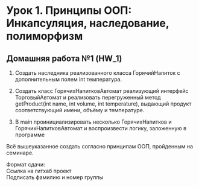 # Урок 1. Принципы ООП: Инкапсуляция, наследование, полиморфизм

## Домашняя работа №1 (HW_1)

1. Создать наследника реализованного класса ГорячийНапиток с дополнительным полем int температура.   

2. Создать класс ГорячихНапитковАвтомат реализующий интерфейс ТорговыйАвтомат и реализовать перегруженный метод getProduct(int name, int volume, int temperature), выдающий продукт соответствующий имени, объёму и температуре.  

3. В main проинициализировать несколько ГорячихНапитков и ГорячихНапитковАвтомат и воспроизвести логику, заложенную в программе

Всё вышеуказанное создать согласно принципам ООП, пройденным на семинаре.   

Формат сдачи:   
Ссылка на гитхаб проект   
Подписать фамилию и номер группы